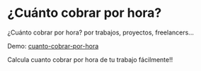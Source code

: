 # ¿Cuánto cobrar por hora?
¿Cuánto cobrar por hora? por trabajos, proyectos, freelancers...

Demo: [cuanto-cobrar-por-hora](https://camiloatp.github.io/cuanto-cobrar-por-hora/)

Calcula cuanto cobrar por hora de tu trabajo fácilmente!!
